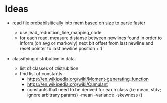 # Ideas #

- read file probabilsitically into mem based on size to parse faster
	- use lead_reduction_line_mapping_code
	- for each read, measure distanse between newlines found in order to inform (on avg or markovly) next bit offset from last newline and reset pointer to last newline position + 1

- classifying distribution in data
	- list of classes of distrubition
	- find list of constants
		- https://en.wikipedia.org/wiki/Moment-generating_function
		- https://en.wikipedia.org/wiki/Cumulant
		- constants that need to be derived for each class (i.e mean, stdv; ignore arbitrary params)
			-mean
			-variance
			-skewness ()

